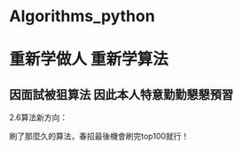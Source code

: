 # Algorithms_python
# 重新学做人 重新学算法
## 因面試被狙算法 因此本人特意勤勤懇懇預習



2.6算法新方向：

刷了那麼久的算法，春招最後機會刷完top100就行！

